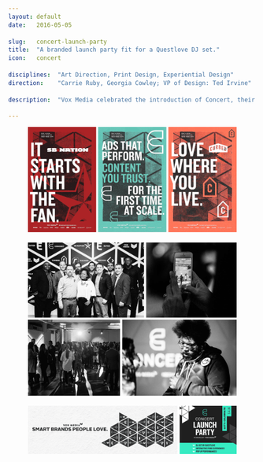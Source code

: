 ```yaml
---
layout: default
date:   2016-05-05

slug:   concert-launch-party
title:  "A branded launch party fit for a Questlove DJ set."
icon:   concert

disciplines:  "Art Direction, Print Design, Experiential Design"
direction:    "Carrie Ruby, Georgia Cowley; VP of Design: Ted Irvine"

description:  "Vox Media celebrated the introduction of Concert, their latest premium advertising offering, with a big shindig at NYC&rsquo;s Upfronts&#8203;/&#8203;NewFronts 2016. From the first save-the-date to the last cocktail napkin of the night, I collaborated with the event coordinators and executive team to create an impactful, cohesive system across all collateral. The identity stemmed from a literal translation of the &ldquo;Concert&rdquo; product, inspired by gritty silkscreened gig posters &mdash; &ldquo;DJ set by Questlove&rdquo; is one benefit you don&rsquo;t downplay."

---
```



<figure><img src="/media/vox-concert-launch_posters_jessica-paoli.png"></figure>

<figure><img src="/media/vox-concert-launch_photos_jessica-paoli.jpg"></figure>

<figure><img src="/media/vox-concert-launch_collateral_jessica-paoli.jpg"></figure>